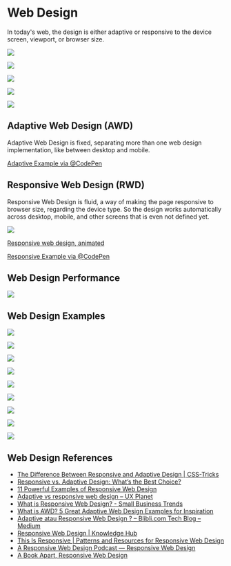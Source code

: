 # Web Design

In today's web, the design is either adaptive or responsive to the device screen, viewport, or browser size.

![](images/web-design-devices.jpg)

![](images/web-design-content-water.jpg)

![](images/web-design-comparison-example.gif)

![](images/web-design-illustration-1.jpg)

![](images/web-design-illustration-2.png)

## Adaptive Web Design (AWD)

Adaptive Web Design is fixed, separating more than one web design implementation, like between desktop and mobile.

[Adaptive Example via @CodePen](https://codepen.io/team/css-tricks/pen/RWYoYB)

## Responsive Web Design (RWD)

Responsive Web Design is fluid, a way of making the page responsive to browser size, regarding the device type. So the design works automatically across desktop, mobile, and other screens that is even not defined yet.

![](images/web-design-fluid.png)

[Responsive web design, animated](https://media.giphy.com/media/b2CD0Qrq2ulwY/giphy.gif)

[Responsive Example via @CodePen](https://codepen.io/team/css-tricks/pen/meGOWx)

## Web Design Performance

![](images/web-design-performance.png)

## Web Design Examples

![](images/web-design-example-amazoncom-desktop.png)

![](images/web-design-example-amazoncom-desktop-mobile.png)

![](images/web-design-example-github.png)

![](images/web-design-example-slack.png)

![](images/web-design-example-dribbble.png)

![](images/web-design-example-dropbox.png)

![](images/web-design-example-magicleap.png)

![](images/web-design-example-shopify.png)

![](images/web-design-example-smashingmagazine.png)

## Web Design References

- [The Difference Between Responsive and Adaptive Design | CSS-Tricks](https://css-tricks.com/the-difference-between-responsive-and-adaptive-design)
- [Responsive vs. Adaptive Design: What’s the Best Choice?](https://www.uxpin.com/studio/blog/responsive-vs-adaptive-design-whats-best-choice-designers)
- [11 Powerful Examples of Responsive Web Design](https://www.invisionapp.com/inside-design/examples-responsive-web-design)
- [Adaptive vs responsive web design – UX Planet](https://uxplanet.org/adaptive-vs-responsive-web-design-eead0c2c28a8)
- [What is Responsive Web Design? - Small Business Trends](https://smallbiztrends.com/2013/05/what-is-responsive-web-design.html)
- [What is AWD? 5 Great Adaptive Web Design Examples for Inspiration](https://medium.muz.li/what-is-awd-5-great-adaptive-web-design-examples-for-inspiration-3218e9f624ea)
- [Adaptive atau Responsive Web Design ? – Blibli.com Tech Blog – Medium](https://medium.com/bliblidotcom-techblog/adaptive-atau-responsive-web-design-f138bfebdd97)
- [Responsive Web Design | Knowledge Hub](https://responsivedesign.is)
- [This Is Responsive | Patterns and Resources for Responsive Web Design](http://bradfrost.github.io/this-is-responsive)
- [A Responsive Web Design Podcast — Responsive Web Design](https://responsivewebdesign.com/podcast)
- [A Book Apart, Responsive Web Design](https://abookapart.com/products/responsive-web-design)
